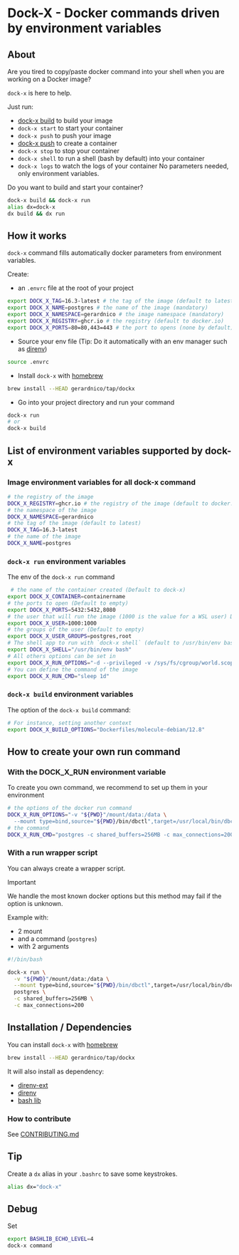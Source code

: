 # Dock-X - Docker commands driven by environment variables


## About

Are you tired to copy/paste docker command into your shell when
you are working on a Docker image?

`dock-x` is here to help.

Just run:
  * [dock-x build](#dock-x-build-environment-variables) to build your image
  * `dock-x start` to start your container
  * `dock-x push` to push your image
  * [dock-x push](#dock-x-run-environment-variables) to create a container
  * `dock-x stop` to stop your container
  * `dock-x shell` to run a shell (bash by default) into your container
  * `dock-x logs` to watch the logs of your container
No parameters needed, only environment variables.

Do you want to build and start your container?
```bash
dock-x build && dock-x run
alias dx=dock-x
dx build && dx run
```

## How it works

`dock-x` command fills automatically docker parameters from environment variables.

Create:
* an `.envrc` file at the root of your project
```bash
export DOCK_X_TAG=16.3-latest # the tag of the image (default to latest)
export DOCK_X_NAME=postgres # the name of the image (mandatory)
export DOCK_X_NAMESPACE=gerardnico # the image namespace (mandatory)
export DOCK_X_REGISTRY=ghcr.io # the registry (default to docker.io)
export DOCK_X_PORTS=80=80,443=443 # the port to opens (none by default)
```
* Source your env file (Tip: Do it automatically with an env manager such as [direnv](https://direnv.net/))
```bash
source .envrc
```
* Install `dock-x` with [homebrew](https://brew.sh/)
```bash
brew install --HEAD gerardnico/tap/dockx
```
* Go into your project directory and run your command
```bash
dock-x run
# or
dock-x build
```


## List of environment variables supported by dock-x


### Image environment variables for all dock-x command

```bash
# the registry of the image 
DOCK_X_REGISTRY=ghcr.io # the registry of the image (default to docker.io, ie empty string)
# the namespace of the image
DOCK_X_NAMESPACE=gerardnico
# the tag of the image (default to latest)
DOCK_X_TAG=16.3-latest
# the name of the image
DOCK_X_NAME=postgres
```


### `dock-x run` environment variables

The env of the `dock-x run` command
```bash
 # the name of the container created (Default to dock-x)
export DOCK_X_CONTAINER=containername
# the ports to open (Default to empty) 
export DOCK_X_PORTS=5432:5432,8080 
# the user that will run the image (1000 is the value for a WSL user) Default to empty 
export DOCK_X_USER=1000:1000 
# the groups of the user (Default to empty)
export DOCK_X_USER_GROUPS=postgres,root 
# The shell app to run with `dock-x shell` (default to /usr/bin/env bash)
export DOCK_X_SHELL="/usr/bin/env bash" 
# All others options can be set in
export DOCK_X_RUN_OPTIONS="-d --privileged -v /sys/fs/cgroup/world.scope:/sys/fs/cgroup:rw"
# You can define the command of the image
export DOCK_X_RUN_CMD="sleep 1d"
```

### `dock-x build` environment variables

The option of the `dock-x build` command:
```bash
# For instance, setting another context
export DOCK_X_BUILD_OPTIONS="Dockerfiles/molecule-debian/12.8"
```

## How to create your own run command

### With the DOCK_X_RUN environment variable

To create you own command, we recommend to set up them in your environment
```bash
# the options of the docker run command
DOCK_X_RUN_OPTIONS="-v "${PWD}"/mount/data:/data \
  --mount type=bind,source="${PWD}/bin/dbctl",target=/usr/local/bin/dbctl"
# the command 
DOCK_X_RUN_CMD="postgres -c shared_buffers=256MB -c max_connections=200"
```

### With a run wrapper script

You can always create a wrapper script.

> [!IMPORTANT]
> We handle the most known docker options but this method may fail 
> if the option is unknown. 


Example with:
* 2 mount
* and a command (`postgres`)
* with 2 arguments
```bash
#!/bin/bash

dock-x run \
  -v "${PWD}"/mount/data:/data \
  --mount type=bind,source="${PWD}/bin/dbctl",target=/usr/local/bin/dbctl \
  postgres \
  -c shared_buffers=256MB \
  -c max_connections=200
```



## Installation / Dependencies

You can install `dock-x` with [homebrew](https://brew.sh/)
```bash
brew install --HEAD gerardnico/tap/dockx
```

It will also install as dependency:
* [direnv-ext](https://github.com/gerardnico/direnv-ext)
* [direnv](https://direnv.net/)
* [bash lib](https://github.com/gerardnico/bash-lib)


### How to contribute

See [CONTRIBUTING.md](.github/CONTRIBUTING.md)

## Tip

Create a `dx` alias in your `.bashrc` to save some keystrokes.
```bash
alias dx="dock-x"
```

## Debug

Set
```bash
export BASHLIB_ECHO_LEVEL=4
dock-x command
```